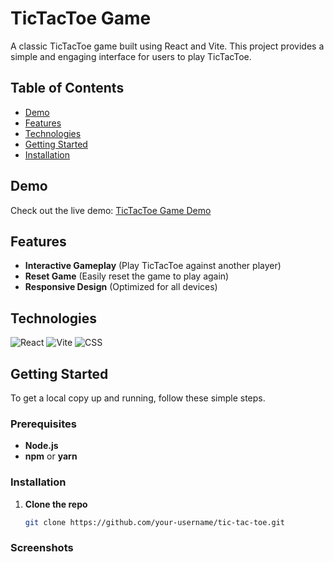# TicTacToe Game

A classic TicTacToe game built using React and Vite. This project provides a simple and engaging interface for users to play TicTacToe.

## Table of Contents
- [Demo](#demo)
- [Features](#features)
- [Technologies](#technologies)
- [Getting Started](#getting-started)
- [Installation](#installation)



## Demo
Check out the live demo: [TicTacToe Game Demo](https://your-demo-link.com)

## Features
- **Interactive Gameplay** (Play TicTacToe against another player)
- **Reset Game** (Easily reset the game to play again)
- **Responsive Design** (Optimized for all devices)

## Technologies

![React](https://img.shields.io/badge/React-v17.0.2-blue?style=flat-square&logo=react)
![Vite](https://img.shields.io/badge/Vite-v2.5.0-green?style=flat-square&logo=vite)
![CSS](https://img.shields.io/badge/CSS3-%231572B6.svg?style=flat-square&logo=css3&logoColor=white)

## Getting Started
To get a local copy up and running, follow these simple steps.

### Prerequisites
- **Node.js**
- **npm** or **yarn**

### Installation
1. **Clone the repo**
   ```sh
   git clone https://github.com/your-username/tic-tac-toe.git

### Screenshots



   
